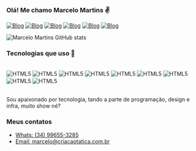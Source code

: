 ### Olá! Me chamo Marcelo Martins ✌️
[![Blog](https://img.shields.io/badge/criacaotatica.com.br-000000?style=for-the-badge)](https://criacaotatica.com.br/)
[![Blog](https://img.shields.io/badge/Instagram-E4405F?style=for-the-badge&logo=instagram&logoColor=white)](https://www.instagram.com/marcelomartinseanapaula/)
[![Blog](https://img.shields.io/badge/LinkedIn-0077B5?style=for-the-badge&logo=linkedin&logoColor=white)](https://www.linkedin.com/in/marcelomartinsbarbosa/)
[![Blog](https://img.shields.io/badge/Facebook-1877F2?style=for-the-badge&logo=facebook&logoColor=white)](https://web.facebook.com/marceloanapaulaecaua)
[![Blog](https://img.shields.io/badge/WhatsApp-25D366?style=for-the-badge&logo=whatsapp&logoColor=white)](https://wa.link/11h8fr)
[![Blog](https://img.shields.io/badge/Gmail-D14836?style=for-the-badge&logo=gmail&logoColor=white)](mailto:contato@criacaotatica.com.br)

![Marcelo Martins GitHub stats](https://github-readme-stats.vercel.app/api?username=martins160&show_icons=true&theme=dracula)

### Tecnologias que uso 👀
<div style="display: inline_block"><br>
  <img src="https://img.shields.io/badge/HTML5-E34F26?style=for-the-badge&logo=html5&logoColor=white" alt="HTML5" align="center" />
  <img src="https://img.shields.io/badge/Node.js-43853D?style=for-the-badge&logo=node.js&logoColor=white" alt="HTML5" align="center" />
  <img src="https://img.shields.io/badge/CSS-239120?&style=for-the-badge&logo=css3&logoColor=white" alt="HTML5" align="center" />
  <img src="https://img.shields.io/badge/JavaScript-323330?style=for-the-badge&logo=javascript&logoColor=F7DF1E" alt="HTML5" align="center" />
  <img src="https://img.shields.io/badge/PHP-777BB4?style=for-the-badge&logo=php&logoColor=whit" alt="HTML5" align="center" />
  <img src="https://img.shields.io/badge/React-20232A?style=for-the-badge&logo=react&logoColor=61DAFB" alt="HTML5" align="center" />
  <img src="https://img.shields.io/badge/Bootstrap-563D7C?style=for-the-badge&logo=bootstrap&logoColor=white" alt="HTML5" align="center" />
  <img src="https://img.shields.io/badge/MySQL-00000F?style=for-the-badge&logo=mysql&logoColor=white" alt="HTML5" align="center" />
  <img src="https://img.shields.io/badge/Amazon_AWS-232F3E?style=for-the-badge&logo=amazon-aws&logoColor=white" alt="HTML5" align="center" />
</div><br>

Sou apaixonado por tecnologia, tando a parte de programação, design e infra, muito show né?

### Meus contatos
- [Whats: (34) 99655-3285](https://wa.link/11h8fr)
- [Email: marcelo@criacaotatica.com.br](mailto:marcelo@criacaotatica.com.br)








